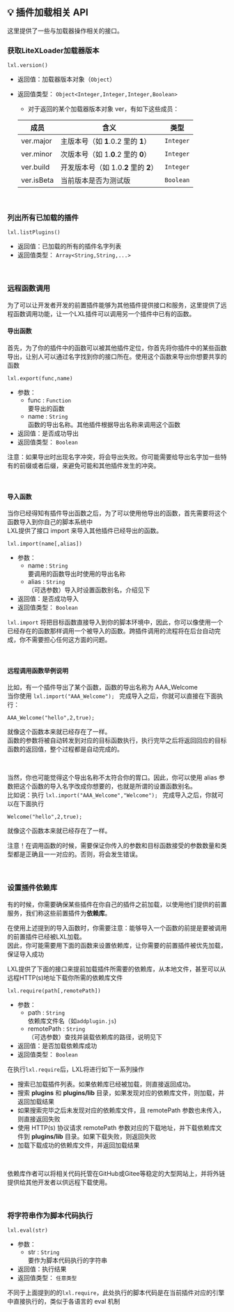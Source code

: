 ## 💡 插件加载相关 API

这里提供了一些与加载器操作相关的接口。

### 获取LiteXLoader加载器版本

`lxl.version()`

- 返回值：加载器版本对象（`Object`）

- 返回值类型： `Object<Integer,Integer,Integer,Boolean>`

  - 对于返回的某个加载器版本对象 ver，有如下这些成员：

  | 成员       | 含义                                  | 类型      |
  | ---------- | ------------------------------------- | --------- |
  | ver.major  | 主版本号（如 **1**.0.2 里的 **1**）   | `Integer` |
  | ver.minor  | 次版本号（如 1.**0**.2 里的 **0**）   | `Integer` |
  | ver.build  | 开发版本号（如 1.0.**2** 里的 **2**） | `Integer` |
  | ver.isBeta | 当前版本是否为测试版                  | `Boolean` |

<br>

### 列出所有已加载的插件

`lxl.listPlugins()`

- 返回值：已加载的所有的插件名字列表
- 返回值类型： `Array<String,String,...>`

<br>

### 远程函数调用

为了可以让开发者开发的前置插件能够为其他插件提供接口和服务，这里提供了远程函数调用功能，让一个LXL插件可以调用另一个插件中已有的函数。

#### 导出函数

首先，为了你的插件中的函数可以被其他插件定位，你首先将你插件中的某些函数导出，让别人可以通过名字找到你的接口所在。使用这个函数来导出你想要共享的函数

`lxl.export(func,name)`

- 参数：
  - func : `Function`  
    要导出的函数
  - name : `String`  
    函数的导出名称。其他插件根据导出名称来调用这个函数
- 返回值：是否成功导出
- 返回值类型： `Boolean`

注意：如果导出时出现名字冲突，将会导出失败。你可能需要给导出名字加一些特有的前缀或者后缀，来避免可能和其他插件发生的冲突。

<br>

#### 导入函数

当你已经得知有插件导出函数之后，为了可以使用他导出的函数，首先需要将这个函数导入到你自己的脚本系统中  
LXL提供了接口 import 来导入其他插件已经导出的函数。

`lxl.import(name[,alias])`

- 参数：
  - name : `String`  
    要调用的函数导出时使用的导出名称
  - alias : `String`  
    （可选参数）导入时设置函数别名，介绍见下
- 返回值：是否成功导入
- 返回值类型： `Boolean`

`lxl.import` 将把目标函数直接导入到你的脚本环境中，因此，你可以像使用一个已经存在的函数那样调用一个被导入的函数。跨插件调用的流程将在后台自动完成，你不需要担心任何这方面的问题。

<br>

#### 远程调用函数举例说明

比如，有一个插件导出了某个函数，函数的导出名称为 AAA_Welcome  
当你使用 `lxl.import("AAA_Welcome"); ` 完成导入之后，你就可以直接在下面执行：

`AAA_Welcome("hello",2,true);`   

就像这个函数本来就已经存在了一样。  
函数的参数将被自动转发到对应的目标函数执行，执行完毕之后将返回回应的目标函数的返回值，整个过程都是自动完成的。

<br>

当然，你也可能觉得这个导出名称不太符合你的胃口。因此，你可以使用 alias 参数把这个函数的导入名字改成你想要的，也就是所谓的设置函数别名。  
比如说：执行 `lxl.import("AAA_Welcome","Welcome"); ` 完成导入之后，你就可以在下面执行

`Welcome("hello",2,true);`   

就像这个函数本来就已经存在了一样。

注意！在调用函数的时候，需要保证你传入的参数和目标函数接受的参数数量和类型都是正确且一一对应的。否则，将会发生错误。

<br>

### 设置插件依赖库

有的时候，你需要确保某些插件在你自己的插件之前加载，以使用他们提供的前置服务，我们称这些前置插件为**依赖库**。

在使用上述提到的导入函数时，你需要注意：能够导入一个函数的前提是要被调用的前置插件已经被LXL加载。  
因此，你可能需要用下面的函数来设置依赖库，让你需要的前置插件被优先加载，保证导入成功

LXL提供了下面的接口来提前加载插件所需要的依赖库，从本地文件，甚至可以从远程HTTP(s)地址下载你所需的依赖库文件

`lxl.require(path[,remotePath])`

- 参数：
  - path : `String`  
    依赖库文件名（如`addplugin.js`)
  - remotePath : `String`  
    （可选参数）查找并装载依赖库的路径，说明见下
- 返回值：是否加载依赖库成功
- 返回值类型： `Boolean`

在执行`lxl.require`后，LXL将进行如下一系列操作

- 搜索已加载插件列表。如果依赖库已经被加载，则直接返回成功。
- 搜索 **plugins** 和 **plugins/lib** 目录，如果发现对应的依赖库文件，则加载，并返回加载结果
- 如果搜索完毕之后未发现对应的依赖库文件，且 remotePath 参数也未传入，则直接返回失败
- 使用 HTTP(s) 协议请求 remotePath 参数对应的下载地址，并下载依赖库文件到 **plugins/lib** 目录。如果下载失败，则返回失败
- 加载下载成功的依赖库文件，并返回加载结果

<br>

依赖库作者可以将相关代码托管在GitHub或Gitee等稳定的大型网站上，并将外链提供给其他开发者以供远程下载使用。

<br>

### 将字符串作为脚本代码执行

`lxl.eval(str)`

- 参数：
  - str : `String`  
    要作为脚本代码执行的字符串
- 返回值：执行结果
- 返回值类型： `任意类型`

不同于上面提到的的`lxl.require`，此处执行的脚本代码是在当前插件对应的引擎中直接执行的，类似于各语言的 eval 机制